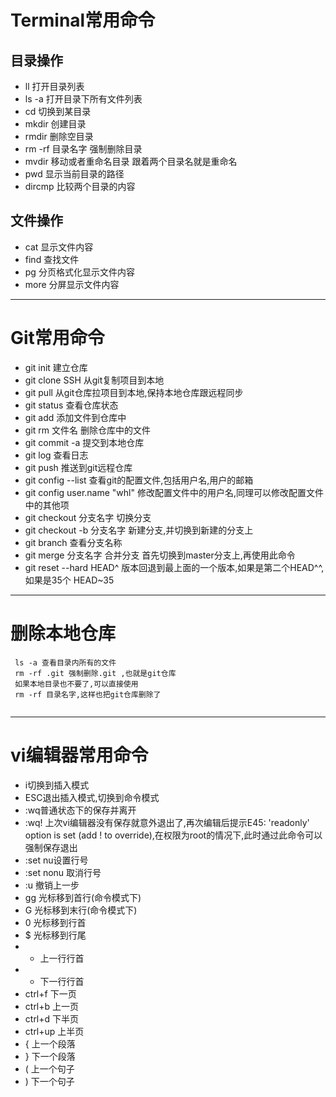 # Terminal常用命令

## 目录操作
* ll  打开目录列表
* ls -a 打开目录下所有文件列表
* cd   切换到某目录
* mkdir 创建目录
* rmdir 删除空目录
* rm -rf 目录名字 强制删除目录
* mvdir 移动或者重命名目录 跟着两个目录名就是重命名
* pwd  显示当前目录的路径
* dircmp 比较两个目录的内容
 
## 文件操作
* cat 显示文件内容
* find 查找文件
* pg 分页格式化显示文件内容
* more 分屏显示文件内容

***
# Git常用命令
* git init 建立仓库
* git clone SSH 从git复制项目到本地
* git pull 从git仓库拉项目到本地,保持本地仓库跟远程同步
* git status 查看仓库状态
* git add 添加文件到仓库中
* git rm 文件名 删除仓库中的文件
* git commit -a  提交到本地仓库
* git log 查看日志
* git push 推送到git远程仓库
* git config --list 查看git的配置文件,包括用户名,用户的邮箱
* git config user.name "whl" 修改配置文件中的用户名,同理可以修改配置文件中的其他项
* git checkout 分支名字 切换分支
* git checkout -b 分支名字 新建分支,并切换到新建的分支上
* git branch 查看分支名称
* git merge  分支名字  合并分支 首先切换到master分支上,再使用此命令
* git reset --hard HEAD^ 版本回退到最上面的一个版本,如果是第二个HEAD^^,如果是35个 HEAD~35

***
# 删除本地仓库

```
 ls -a 查看目录内所有的文件
 rm -rf .git 强制删除.git ,也就是git仓库
 如果本地目录也不要了,可以直接使用
 rm -rf 目录名字,这样也把git仓库删除了
 

```

***
# vi编辑器常用命令
* i切换到插入模式
* ESC退出插入模式,切换到命令模式
* :wq普通状态下的保存并离开
* :wq! 上次vi编辑器没有保存就意外退出了,再次编辑后提示E45: 'readonly' option is set (add ! to override),在权限为root的情况下,此时通过此命令可以强制保存退出
* :set nu设置行号
* :set nonu 取消行号
* :u 撤销上一步
* gg 光标移到首行(命令模式下)
* G 光标移到末行(命令模式下)
* 0 光标移到行首
* $ 光标移到行尾
* - 上一行行首
* + 下一行行首
* ctrl+f 下一页
* ctrl+b 上一页
* ctrl+d 下半页
* ctrl+up 上半页
* {  上一个段落
* }  下一个段落
* (  上一个句子
* )  下一个句子

